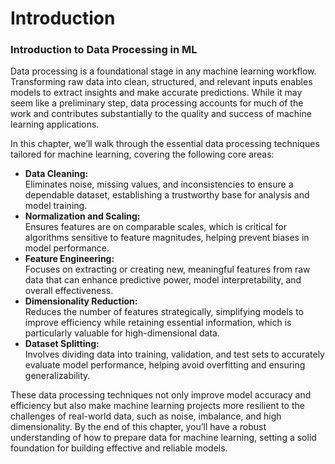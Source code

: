 # Introduction

### Introduction to Data Processing in ML

Data processing is a foundational stage in any machine learning workflow. Transforming raw data into clean, structured, and relevant inputs enables models to extract insights and make accurate predictions. While it may seem like a preliminary step, data processing accounts for much of the work and contributes substantially to the quality and success of machine learning applications.

In this chapter, we’ll walk through the essential data processing techniques tailored for machine learning, covering the following core areas:

* **Data Cleaning:**\
  Eliminates noise, missing values, and inconsistencies to ensure a dependable dataset, establishing a trustworthy base for analysis and model training.
* **Normalization and Scaling:**\
  Ensures features are on comparable scales, which is critical for algorithms sensitive to feature magnitudes, helping prevent biases in model performance.
* **Feature Engineering:**\
  Focuses on extracting or creating new, meaningful features from raw data that can enhance predictive power, model interpretability, and overall effectiveness.
* **Dimensionality Reduction:**\
  Reduces the number of features strategically, simplifying models to improve efficiency while retaining essential information, which is particularly valuable for high-dimensional data.
* **Dataset Splitting:**\
  Involves dividing data into training, validation, and test sets to accurately evaluate model performance, helping avoid overfitting and ensuring generalizability.

These data processing techniques not only improve model accuracy and efficiency but also make machine learning projects more resilient to the challenges of real-world data, such as noise, imbalance, and high dimensionality. By the end of this chapter, you’ll have a robust understanding of how to prepare data for machine learning, setting a solid foundation for building effective and reliable models.
